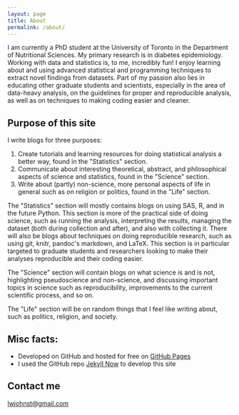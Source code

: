 ```yaml
---
layout: page
title: About
permalink: /about/
---
```


I am currently a PhD student at the University of Toronto in the
Department of Nutritional Sciences.  My primary research is in
diabetes epidemiology.  Working with data and statistics is, to me,
incredibly fun!  I enjoy learning about and using advanced statistical
and programming techniques to extract novel findings from datasets.
Part of my passion also lies in educating other graduate students and
scientists, especially in the area of data-heavy analysis, on the
guidelines for proper and reproducible analysis, as well as on
techniques to making coding easier and cleaner.

## Purpose of this site ##

I write blogs for three purposes:

1. Create tutorials and learning resources for doing statistical
   analysis a better way, found in the "Statistics" section.
2. Communicate about interesting theoretical, abstract, and
   philosophical aspects of science and statistics, found in the
   "Science" section.
3. Write about (partly) non-science, more personal aspects of life in
   general such as on religion or politics, found in the "Life"
   section.

The "Statistics" section will mostly contains blogs on using SAS, R,
and in the future Python.  This section is more of the practical side
of doing science, such as running the analysis, interpreting the
results, managing the dataset (both during collection and after), and
also with collecting it.  There will also be blogs about techniques on
doing reproducible research, such as using git, knitr, pandoc's
markdown, and LaTeX.  This section is in particular targeted to
graduate students and researchers looking to make their analyses
reproducible and their coding easier.

The "Science" section will contain blogs on what science is and is
not, highlighting pseudoscience and non-science, and discussing
important topics in science such as reproducibility, improvements to
the current scientific process, and so on.

The "Life" section will be on random things that I feel like writing
about, such as politics, religion, and society.

## Misc facts: ##

* Developed on GitHub and hosted for free on
  [GitHub Pages](https://pages.github.com)
* I used the GitHub repo
  [Jekyll Now](https://github.com/barryclark/jekyll-now) to develop
  this site

## Contact me ##

[lwjohnst@gmail.com](mailto:lwjohnst@gmail.com)
